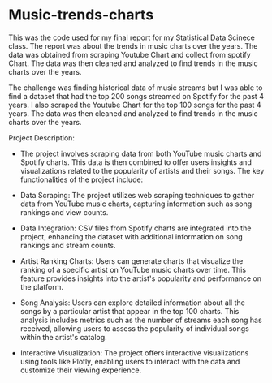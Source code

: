 # Music-trends-charts

This was the code used for my final report for my Statistical Data Scinece class. The report was about the trends in music charts over the years. The data was obtained from scraping Youtube Chart and collect from spotify Chart. The data was then cleaned and analyzed to find trends in the music charts over the years.

The challenge was finding historical data of music streams but I was able to find a dataset that had the top 200 songs streamed on Spotify for the past 4 years. I also scraped the Youtube Chart for the top 100 songs for the past 4 years. The data was then cleaned and analyzed to find trends in the music charts over the years.



Project Description:

- The project involves scraping data from both YouTube music charts and Spotify charts. This data is then combined to offer users insights and visualizations related to the popularity of artists and their songs. The key functionalities of the project include:

- Data Scraping: The project utilizes web scraping techniques to gather data from YouTube music charts, capturing information such as song rankings and view counts.

- Data Integration: CSV files from Spotify charts are integrated into the project, enhancing the dataset with additional information on song rankings and stream counts.

- Artist Ranking Charts: Users can generate charts that visualize the ranking of a specific artist on YouTube music charts over time. This feature provides insights into the artist's popularity and performance on the platform.

- Song Analysis: Users can explore detailed information about all the songs by a particular artist that appear in the top 100 charts. This analysis includes metrics such as the number of streams each song has received, allowing users to assess the popularity of individual songs within the artist's catalog.

- Interactive Visualization: The project offers interactive visualizations using tools like Plotly, enabling users to interact with the data and customize their viewing experience.
